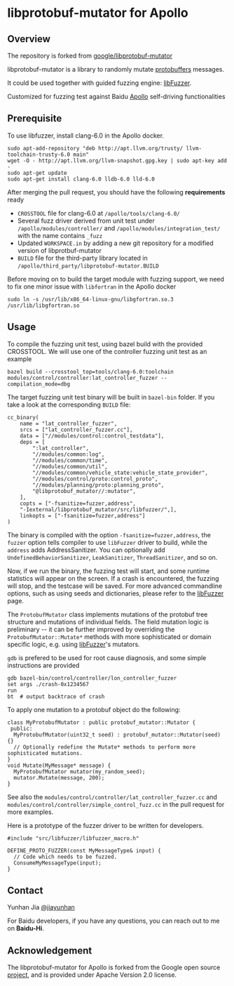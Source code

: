 # libprotobuf-mutator for Apollo

## Overview
The repository is forked from [google/libprotobuf-mutator](https://github.com/google/libprotobuf-mutator)

libprotobuf-mutator is a library to randomly mutate [protobuffers](https://github.com/google/protobuf) messages. 

It could be used together with guided fuzzing engine: [libFuzzer](http://libfuzzer.info). 

Customized for fuzzing test against Baidu [Apollo](https://github.com/ApolloAuto/apollo) self-driving functionalities
## Prerequisite

To use libfuzzer, install clang-6.0 in the Apollo docker. 

```
sudo apt-add-repository "deb http://apt.llvm.org/trusty/ llvm-toolchain-trusty-6.0 main"
wget -O - http://apt.llvm.org/llvm-snapshot.gpg.key | sudo apt-key add -
sudo apt-get update
sudo apt-get install clang-6.0 lldb-6.0 lld-6.0
```

After merging the pull request, you should have the following **requirements** ready
* `CROSSTOOL` file for clang-6.0 at `/apollo/tools/clang-6.0/`
* Several fuzz driver derived from unit test under `/apollo/modules/controller/` and `/apollo/modules/integration_test/` with the name contains `_fuzz`
* Updated `WORKSPACE.in` by adding a new git repository for a modified version of libprotbuf-mutator
* `BUILD` file for the third-party library located in `/apollo/third_party/libprotobuf-mutator.BUILD`

Before moving on to build the target module with fuzzing support, we need to fix one minor issue with `libfortran` in the Apollo docker
```
sudo ln -s /usr/lib/x86_64-linux-gnu/libgfortran.so.3 /usr/lib/libgfortran.so
```
## Usage
To compile the fuzzing unit test, using bazel build with the provided CROSSTOOL. We will use one of the controller fuzzing unit test as an example
```
bazel build --crosstool_top=tools/clang-6.0:toolchain modules/control/controller:lat_controller_fuzzer --compilation_mode=dbg
```
The target fuzzing unit test binary will be built in `bazel-bin` folder. 
If you take a look at the corresponding `BUILD` file:
```
cc_binary(
    name = "lat_controller_fuzzer",
    srcs = ["lat_controller_fuzzer.cc"],
    data = ["//modules/control:control_testdata"],
    deps = [
        ":lat_controller",
        "//modules/common:log",
        "//modules/common/time",
        "//modules/common/util",
        "//modules/common/vehicle_state:vehicle_state_provider",
        "//modules/control/proto:control_proto",
        "//modules/planning/proto:planning_proto",
        "@libprotobuf_mutator//:mutator",
    ],
    copts = ["-fsanitize=fuzzer,address",
    "-Iexternal/libprotobuf_mutator/src/libfuzzer/",],
    linkopts = ["-fsanitize=fuzzer,address"]
)
```
The binary is compiled with the option `-fsanitize=fuzzer,address`, the `fuzzer` option tells compiler to use `libFuzzer` driver to build, while the `address` adds AddressSanitizer. You can optionally add `UndefinedBehaviorSanitizer`, `LeakSanitizer`, `ThreadSanitizer`, and so on. 

Now, if we run the binary, the fuzzing test will start, and some runtime statistics will appear on the screen. If a crash is encountered, the fuzzing will stop, and the testcase will be saved. For more advanced commandline options, such as using seeds and dictionaries, please refer to the [libFuzzer](http://libfuzzer.info) page. 

The `ProtobufMutator` class implements mutations of the protobuf tree structure and mutations of individual fields. The field mutation logic is preliminary -- it can be further improved by overriding the `ProtobufMutator::Mutate*` methods with more sophisticated or domain specific logic, e.g. using [libFuzzer](http://libfuzzer.info)'s mutators.

`gdb` is prefered to be used for root cause diagnosis, and some simple instructions are provided
```
gdb bazel-bin/control/controller/lon_controller_fuzzer
set args ./crash-0x1234567
run 
bt  # output backtrace of crash
```

To apply one mutation to a protobuf object do the following:

```
class MyProtobufMutator : public protobuf_mutator::Mutator {
 public:
  MyProtobufMutator(uint32_t seed) : protobuf_mutator::Mutator(seed) {}
  // Optionally redefine the Mutate* methods to perform more sophisticated mutations.
}
void Mutate(MyMessage* message) {
  MyProtobufMutator mutator(my_random_seed);
  mutator.Mutate(message, 200);
}
```

See also the `modules/control/controller/lat_controller_fuzzer.cc` and `modules/control/controller/simple_control_fuzz.cc` in the pull request for more examples.

Here is a prototype of the fuzzer driver to be written for developers. 

```
#include "src/libfuzzer/libfuzzer_macro.h"

DEFINE_PROTO_FUZZER(const MyMessageType& input) {
  // Code which needs to be fuzzed.
  ConsumeMyMessageType(input);
}
```
## Contact
Yunhan Jia [@jiayunhan](https://github.com/jiayunhan)

For Baidu developers, if you have any questions, you can reach out to me on **Baidu-Hi**.

## Acknowledgement
The libprotobuf-mutator for Apollo is forked from the Google open source [project](https://github.com/google/libprotobuf-mutator), and is provided under Apache Version 2.0 license. 
